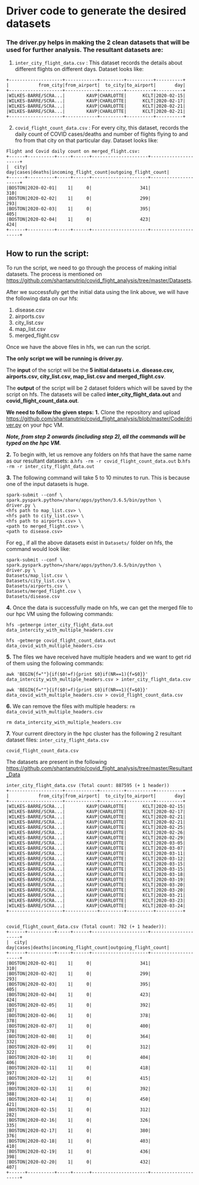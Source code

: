 # Driver code to generate the desired datasets #

### The driver.py helps in making the 2 clean datasets that will be used for further analysis. The resultant datasets are: ###

1. `inter_city_flight_data.csv` : This dataset records the details about different flights on different days. 
Dataset looks like:
```
+--------------------+------------+---------+----------+----------+             
|           from_city|from_airport|  to_city|to_airport|       day|
+--------------------+------------+---------+----------+----------+
|WILKES-BARRE/SCRA...|        KAVP|CHARLOTTE|      KCLT|2020-02-15|
|WILKES-BARRE/SCRA...|        KAVP|CHARLOTTE|      KCLT|2020-02-17|
|WILKES-BARRE/SCRA...|        KAVP|CHARLOTTE|      KCLT|2020-02-21|
|WILKES-BARRE/SCRA...|        KAVP|CHARLOTTE|      KCLT|2020-02-21|
+--------------------+------------+---------+----------+----------+
```

2. `covid_flight_count_data.csv` : For every city, this dataset, records the daily count of COVID cases/deaths and number of flights flying to and fro from that city on that particular day. 
Dataset looks like:
```
Flight and Covid daily count on merged_flight.csv:
+------+----------+-----+------+---------------------+---------------------+    
|  city|       day|cases|deaths|incoming_flight_count|outgoing_flight_count|
+------+----------+-----+------+---------------------+---------------------+
|BOSTON|2020-02-01|    1|     0|                  341|                  310|
|BOSTON|2020-02-02|    1|     0|                  299|                  293|
|BOSTON|2020-02-03|    1|     0|                  395|                  405|
|BOSTON|2020-02-04|    1|     0|                  423|                  424|
+------+----------+-----+------+---------------------+---------------------+
```

## How to run the script: ##

To run the script, we need to go through the process of making initial datasets. The process is mentioned on https://github.com/shantanutrip/covid_flight_analysis/tree/master/Datasets.

After we successfully get the initial data using the link above, we will have the following data on our hfs:
1. disease.csv
2. airports.csv
3. city_list.csv
4. map_list.csv
5. merged_flight.csv

Once we have the above files in hfs, we can run the script.

**The only script we will be running is driver.py.**

The **input** of the script will be the **5 initial datasets i.e. disease.csv, airports.csv, city_list.csv, map_list.csv and merged_flight.csv**.

The **output** of the script will be 2 dataset folders which will  be saved by the script on hfs. The datasets will be called **inter_city_flight_data.out** and **covid_flight_count_data.out**.


**We need to follow the given steps:**
**1.** Clone the repository and upload https://github.com/shantanutrip/covid_flight_analysis/blob/master/Code/driver.py on your hpc VM. 

***Note, from step 2 onwards (including step 2), all the commands will be typed on the hpc VM.***

**2.** To begin with, let us remove any folders on hfs that have the same name as our resultant datasets: 
  a.```hfs -rm -r covid_flight_count_data.out``` 
  b.```hfs -rm -r inter_city_flight_data.out```

**3.** The following command will take 5 to 10 minutes to run. This is because one of the input datasets is huge.
```
spark-submit --conf \
spark.pyspark.python=/share/apps/python/3.6.5/bin/python \
driver.py \
<hfs path to map_list.csv> \
<hfs path to city_list.csv> \
<hfs path to airports.csv> \
<path to merged_flight.csv> \
<path to disease.csv>
```
For eg., if all the above datasets exist in ```Datasets/``` folder on hfs, the command would look like:
```
spark-submit --conf \
spark.pyspark.python=/share/apps/python/3.6.5/bin/python \
driver.py \
Datasets/map_list.csv \
Datasets/city_list.csv \
Datasets/airports.csv \
Datasets/merged_flight.csv \
Datasets/disease.csv
```

**4.** 
Once the data is successfully made on hfs, we can get the merged file to our hpc VM using the following commands:

```hfs -getmerge inter_city_flight_data.out data_intercity_with_multiple_headers.csv```

```hfs -getmerge covid_flight_count_data.out data_covid_with_multiple_headers.csv```

**5.** The files we have received have multiple headers and we want to get rid of them using the following commands:

```awk 'BEGIN{f=""}{if($0!=f){print $0}if(NR==1){f=$0}}' data_intercity_with_multiple_headers.csv > inter_city_flight_data.csv```

```awk 'BEGIN{f=""}{if($0!=f){print $0}if(NR==1){f=$0}}' data_covid_with_multiple_headers.csv > covid_flight_count_data.csv```

**6.** We can remove the files with multiple headers:
```rm data_covid_with_multiple_headers.csv```

```rm data_intercity_with_multiple_headers.csv```

**7.** Your current directory in the hpc cluster has the following 2 resultant dataset files: 
```inter_city_flight_data.csv```

```covid_flight_count_data.csv```

The datasets are present in the following
https://github.com/shantanutrip/covid_flight_analysis/tree/master/Resultant_Data


```
inter_city_flight_data.csv (Total count: 887595 (+ 1 header))
+--------------------+------------+---------+----------+----------+             
|           from_city|from_airport|  to_city|to_airport|       day|
+--------------------+------------+---------+----------+----------+
|WILKES-BARRE/SCRA...|        KAVP|CHARLOTTE|      KCLT|2020-02-15|
|WILKES-BARRE/SCRA...|        KAVP|CHARLOTTE|      KCLT|2020-02-17|
|WILKES-BARRE/SCRA...|        KAVP|CHARLOTTE|      KCLT|2020-02-21|
|WILKES-BARRE/SCRA...|        KAVP|CHARLOTTE|      KCLT|2020-02-21|
|WILKES-BARRE/SCRA...|        KAVP|CHARLOTTE|      KCLT|2020-02-25|
|WILKES-BARRE/SCRA...|        KAVP|CHARLOTTE|      KCLT|2020-02-26|
|WILKES-BARRE/SCRA...|        KAVP|CHARLOTTE|      KCLT|2020-02-29|
|WILKES-BARRE/SCRA...|        KAVP|CHARLOTTE|      KCLT|2020-03-05|
|WILKES-BARRE/SCRA...|        KAVP|CHARLOTTE|      KCLT|2020-03-07|
|WILKES-BARRE/SCRA...|        KAVP|CHARLOTTE|      KCLT|2020-03-11|
|WILKES-BARRE/SCRA...|        KAVP|CHARLOTTE|      KCLT|2020-03-12|
|WILKES-BARRE/SCRA...|        KAVP|CHARLOTTE|      KCLT|2020-03-15|
|WILKES-BARRE/SCRA...|        KAVP|CHARLOTTE|      KCLT|2020-03-15|
|WILKES-BARRE/SCRA...|        KAVP|CHARLOTTE|      KCLT|2020-03-18|
|WILKES-BARRE/SCRA...|        KAVP|CHARLOTTE|      KCLT|2020-03-19|
|WILKES-BARRE/SCRA...|        KAVP|CHARLOTTE|      KCLT|2020-03-20|
|WILKES-BARRE/SCRA...|        KAVP|CHARLOTTE|      KCLT|2020-03-20|
|WILKES-BARRE/SCRA...|        KAVP|CHARLOTTE|      KCLT|2020-03-21|
|WILKES-BARRE/SCRA...|        KAVP|CHARLOTTE|      KCLT|2020-03-23|
|WILKES-BARRE/SCRA...|        KAVP|CHARLOTTE|      KCLT|2020-03-24|
+--------------------+------------+---------+----------+----------+


covid_flight_count_data.csv (Total count: 782 (+ 1 header)):
+------+----------+-----+------+---------------------+---------------------+    
|  city|       day|cases|deaths|incoming_flight_count|outgoing_flight_count|
+------+----------+-----+------+---------------------+---------------------+
|BOSTON|2020-02-01|    1|     0|                  341|                  310|
|BOSTON|2020-02-02|    1|     0|                  299|                  293|
|BOSTON|2020-02-03|    1|     0|                  395|                  405|
|BOSTON|2020-02-04|    1|     0|                  423|                  424|
|BOSTON|2020-02-05|    1|     0|                  392|                  387|
|BOSTON|2020-02-06|    1|     0|                  378|                  378|
|BOSTON|2020-02-07|    1|     0|                  400|                  378|
|BOSTON|2020-02-08|    1|     0|                  364|                  332|
|BOSTON|2020-02-09|    1|     0|                  312|                  322|
|BOSTON|2020-02-10|    1|     0|                  404|                  406|
|BOSTON|2020-02-11|    1|     0|                  418|                  397|
|BOSTON|2020-02-12|    1|     0|                  415|                  399|
|BOSTON|2020-02-13|    1|     0|                  392|                  388|
|BOSTON|2020-02-14|    1|     0|                  450|                  421|
|BOSTON|2020-02-15|    1|     0|                  312|                  282|
|BOSTON|2020-02-16|    1|     0|                  326|                  335|
|BOSTON|2020-02-17|    1|     0|                  380|                  376|
|BOSTON|2020-02-18|    1|     0|                  403|                  410|
|BOSTON|2020-02-19|    1|     0|                  436|                  398|
|BOSTON|2020-02-20|    1|     0|                  432|                  407|
+------+----------+-----+------+---------------------+---------------------+

```
